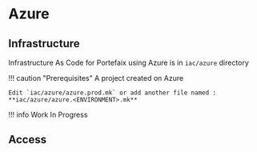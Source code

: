 # Azure

## Infrastructure

Infrastructure As Code for Portefaix using Azure is in
`iac/azure` directory

!!! caution "Prerequisites"
    A project created on Azure

    Edit `iac/azure/azure.prod.mk` or add another file named :
    **iac/azure/azure.<ENVIRONMENT>.mk**

!!! info
    Work In Progress

## Access


